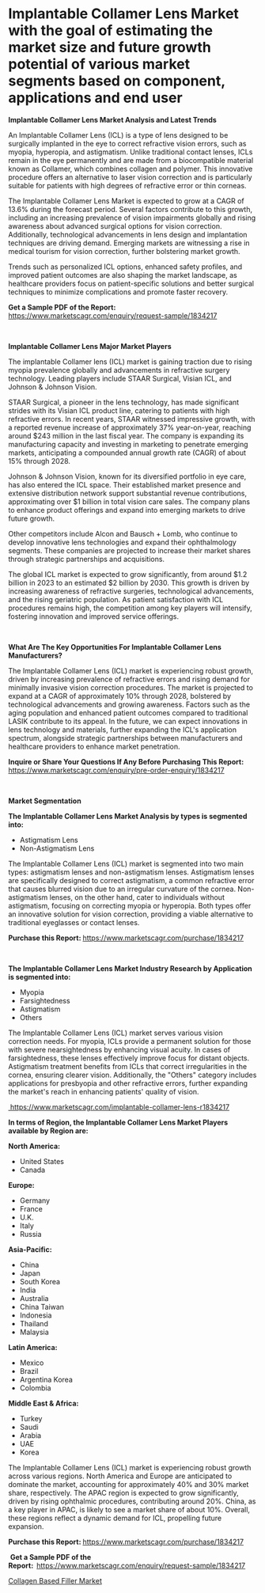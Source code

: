 <p><h1>Implantable Collamer Lens Market with the goal of estimating the market size and future growth potential of various market segments based on component, applications and end user</h1></p><p><strong>Implantable Collamer Lens Market Analysis and Latest Trends</strong></p>
<p><p>An Implantable Collamer Lens (ICL) is a type of lens designed to be surgically implanted in the eye to correct refractive vision errors, such as myopia, hyperopia, and astigmatism. Unlike traditional contact lenses, ICLs remain in the eye permanently and are made from a biocompatible material known as Collamer, which combines collagen and polymer. This innovative procedure offers an alternative to laser vision correction and is particularly suitable for patients with high degrees of refractive error or thin corneas.</p><p>The Implantable Collamer Lens Market is expected to grow at a CAGR of 13.6% during the forecast period. Several factors contribute to this growth, including an increasing prevalence of vision impairments globally and rising awareness about advanced surgical options for vision correction. Additionally, technological advancements in lens design and implantation techniques are driving demand. Emerging markets are witnessing a rise in medical tourism for vision correction, further bolstering market growth. </p><p>Trends such as personalized ICL options, enhanced safety profiles, and improved patient outcomes are also shaping the market landscape, as healthcare providers focus on patient-specific solutions and better surgical techniques to minimize complications and promote faster recovery.</p></p>
<p><strong>Get a Sample PDF of the Report:&nbsp;</strong> <a href="https://www.marketscagr.com/enquiry/request-sample/1834217?utm_campaign=1944&utm_medium=2&utm_source=Github&utm_content=ia&utm_term=04032025&utm_id=implantable-collamer-lens">https://www.marketscagr.com/enquiry/request-sample/1834217</a></p>
<p>&nbsp;</p>
<p><strong>Implantable Collamer Lens Major Market Players</strong></p>
<p><p>The implantable Collamer lens (ICL) market is gaining traction due to rising myopia prevalence globally and advancements in refractive surgery technology. Leading players include STAAR Surgical, Visian ICL, and Johnson & Johnson Vision.</p><p>STAAR Surgical, a pioneer in the lens technology, has made significant strides with its Visian ICL product line, catering to patients with high refractive errors. In recent years, STAAR witnessed impressive growth, with a reported revenue increase of approximately 37% year-on-year, reaching around $243 million in the last fiscal year. The company is expanding its manufacturing capacity and investing in marketing to penetrate emerging markets, anticipating a compounded annual growth rate (CAGR) of about 15% through 2028.</p><p>Johnson & Johnson Vision, known for its diversified portfolio in eye care, has also entered the ICL space. Their established market presence and extensive distribution network support substantial revenue contributions, approximating over $1 billion in total vision care sales. The company plans to enhance product offerings and expand into emerging markets to drive future growth.</p><p>Other competitors include Alcon and Bausch + Lomb, who continue to develop innovative lens technologies and expand their ophthalmology segments. These companies are projected to increase their market shares through strategic partnerships and acquisitions.</p><p>The global ICL market is expected to grow significantly, from around $1.2 billion in 2023 to an estimated $2 billion by 2030. This growth is driven by increasing awareness of refractive surgeries, technological advancements, and the rising geriatric population. As patient satisfaction with ICL procedures remains high, the competition among key players will intensify, fostering innovation and improved service offerings.</p></p>
<p>&nbsp;</p>
<p><strong>What Are The Key Opportunities For Implantable Collamer Lens Manufacturers?</strong></p>
<p><p>The Implantable Collamer Lens (ICL) market is experiencing robust growth, driven by increasing prevalence of refractive errors and rising demand for minimally invasive vision correction procedures. The market is projected to expand at a CAGR of approximately 10% through 2028, bolstered by technological advancements and growing awareness. Factors such as the aging population and enhanced patient outcomes compared to traditional LASIK contribute to its appeal. In the future, we can expect innovations in lens technology and materials, further expanding the ICL's application spectrum, alongside strategic partnerships between manufacturers and healthcare providers to enhance market penetration.</p></p>
<p><strong>Inquire or Share Your Questions If Any Before Purchasing This Report:</strong> <a href="https://www.marketscagr.com/enquiry/pre-order-enquiry/1834217?utm_campaign=1944&utm_medium=2&utm_source=Github&utm_content=ia&utm_term=04032025&utm_id=implantable-collamer-lens">https://www.marketscagr.com/enquiry/pre-order-enquiry/1834217</a></p>
<p>&nbsp;</p>
<p><strong>Market Segmentation</strong></p>
<p><strong>The Implantable Collamer Lens Market Analysis by types is segmented into:</strong></p>
<p><ul><li>Astigmatism Lens</li><li>Non-Astigmatism Lens</li></ul></p>
<p><p>The Implantable Collamer Lens (ICL) market is segmented into two main types: astigmatism lenses and non-astigmatism lenses. Astigmatism lenses are specifically designed to correct astigmatism, a common refractive error that causes blurred vision due to an irregular curvature of the cornea. Non-astigmatism lenses, on the other hand, cater to individuals without astigmatism, focusing on correcting myopia or hyperopia. Both types offer an innovative solution for vision correction, providing a viable alternative to traditional eyeglasses or contact lenses.</p></p>
<p><strong>Purchase this Report:&nbsp;</strong><a href="https://www.marketscagr.com/purchase/1834217?utm_campaign=1944&utm_medium=2&utm_source=Github&utm_content=ia&utm_term=04032025&utm_id=implantable-collamer-lens">https://www.marketscagr.com/purchase/1834217</a></p>
<p>&nbsp;</p>
<p><strong>The Implantable Collamer Lens Market Industry Research by Application is segmented into:</strong></p>
<p><ul><li>Myopia</li><li>Farsightedness</li><li>Astigmatism</li><li>Others</li></ul></p>
<p><p>The Implantable Collamer Lens (ICL) market serves various vision correction needs. For myopia, ICLs provide a permanent solution for those with severe nearsightedness by enhancing visual acuity. In cases of farsightedness, these lenses effectively improve focus for distant objects. Astigmatism treatment benefits from ICLs that correct irregularities in the cornea, ensuring clearer vision. Additionally, the "Others" category includes applications for presbyopia and other refractive errors, further expanding the market's reach in enhancing patients' quality of vision.</p></p>
<p><a href="https://www.marketscagr.com/implantable-collamer-lens-r1834217?utm_campaign=1944&utm_medium=2&utm_source=Github&utm_content=ia&utm_term=04032025&utm_id=implantable-collamer-lens">&nbsp;https://www.marketscagr.com/implantable-collamer-lens-r1834217</a></p>
<p><strong>In terms of Region, the Implantable Collamer Lens Market Players available by Region are:</strong></p>
<p>
    <p> <strong> North America: </strong>
        <ul>
            <li>United States</li>
            <li>Canada</li>
        </ul>
        </p> 
    <p> <strong> Europe: </strong>
        <ul>
            <li>Germany</li>
            <li>France</li>
            <li>U.K.</li>
            <li>Italy</li>
            <li>Russia</li>
        </ul>
        </p> 
    <p> <strong> Asia-Pacific: </strong>
        <ul>
            <li>China</li>
            <li>Japan</li>
            <li>South Korea</li>
            <li>India</li>
            <li>Australia</li>
            <li>China Taiwan</li>
            <li>Indonesia</li>
            <li>Thailand</li>
            <li>Malaysia</li>
        </ul>
        </p> 
    <p> <strong> Latin America: </strong>
        <ul>
            <li>Mexico</li>
            <li>Brazil</li>
            <li>Argentina Korea</li>
            <li>Colombia</li>
        </ul>
        </p> 
    <p> <strong> Middle East & Africa: </strong>
        <ul>
            <li>Turkey</li>
            <li>Saudi</li>
            <li>Arabia</li>
            <li>UAE</li>
            <li>Korea</li>
        </ul>
    </p>
    </p>
<p><p>The Implantable Collamer Lens (ICL) market is experiencing robust growth across various regions. North America and Europe are anticipated to dominate the market, accounting for approximately 40% and 30% market share, respectively. The APAC region is expected to grow significantly, driven by rising ophthalmic procedures, contributing around 20%. China, as a key player in APAC, is likely to see a market share of about 10%. Overall, these regions reflect a dynamic demand for ICL, propelling future expansion.</p></p>
<p><strong>Purchase this Report: </strong><a href="https://www.marketscagr.com/purchase/1834217?utm_campaign=1944&utm_medium=2&utm_source=Github&utm_content=ia&utm_term=04032025&utm_id=implantable-collamer-lens">https://www.marketscagr.com/purchase/1834217</a></p>
<p>&nbsp;<strong>Get a Sample PDF of the Report:&nbsp;&nbsp;</strong><a href="https://www.marketscagr.com/enquiry/request-sample/1834217?utm_campaign=1944&utm_medium=2&utm_source=Github&utm_content=ia&utm_term=04032025&utm_id=implantable-collamer-lens">https://www.marketscagr.com/enquiry/request-sample/1834217</a></p>
<p><strong></strong></p>
<p><p><a href="https://github.com/MarciaRunte/Market-Research-Report-List-1/blob/main/collagen-based-filler-market.md?utm_campaign=1944&utm_medium=2&utm_source=Github&utm_content=ia&utm_term=04032025&utm_id=implantable-collamer-lens">Collagen Based Filler Market</a></p></p>